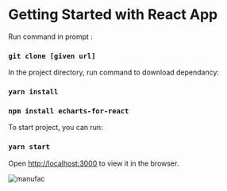 # Getting Started with React App

Run command in prompt :
### `git clone [given url]`


In the project directory, run command to download dependancy:
### `yarn install` 
### `npm install echarts-for-react`


To start project, you can run:
### `yarn start`

Open [http://localhost:3000](http://localhost:3000) to view it in the browser.

![manufac](https://user-images.githubusercontent.com/34880491/208430881-acdd4c0f-fd8b-494b-a315-773eb6b8feca.PNG)
